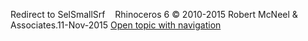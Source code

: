 ---
---

Redirect to SelSmallSrf&#160;
&#160;
Rhinoceros 6 © 2010-2015 Robert McNeel &amp; Associates.11-Nov-2015
 [Open topic with navigation](selsmallsrf.html) 


